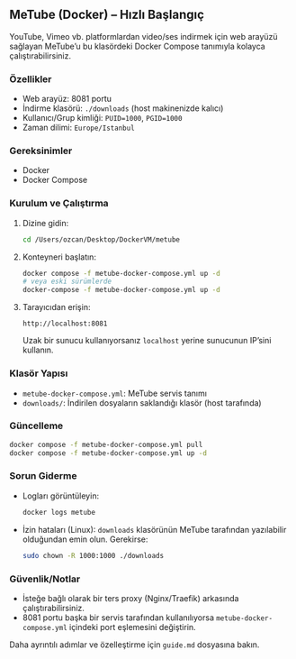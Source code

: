 ## MeTube (Docker) – Hızlı Başlangıç

YouTube, Vimeo vb. platformlardan video/ses indirmek için web arayüzü sağlayan MeTube’u bu klasördeki Docker Compose tanımıyla kolayca çalıştırabilirsiniz.

### Özellikler
- Web arayüz: 8081 portu
- İndirme klasörü: `./downloads` (host makinenizde kalıcı)
- Kullanıcı/Grup kimliği: `PUID=1000`, `PGID=1000`
- Zaman dilimi: `Europe/Istanbul`

### Gereksinimler
- Docker
- Docker Compose

### Kurulum ve Çalıştırma
1. Dizine gidin:
   ```bash
   cd /Users/ozcan/Desktop/DockerVM/metube
   ```
2. Konteyneri başlatın:
   ```bash
   docker compose -f metube-docker-compose.yml up -d
   # veya eski sürümlerde
   docker-compose -f metube-docker-compose.yml up -d
   ```
3. Tarayıcıdan erişin:
   ```
   http://localhost:8081
   ```
   Uzak bir sunucu kullanıyorsanız `localhost` yerine sunucunun IP’sini kullanın.

### Klasör Yapısı
- `metube-docker-compose.yml`: MeTube servis tanımı
- `downloads/`: İndirilen dosyaların saklandığı klasör (host tarafında)

### Güncelleme
```bash
docker compose -f metube-docker-compose.yml pull
docker compose -f metube-docker-compose.yml up -d
```

### Sorun Giderme
- Logları görüntüleyin:
  ```bash
  docker logs metube
  ```
- İzin hataları (Linux): `downloads` klasörünün MeTube tarafından yazılabilir olduğundan emin olun. Gerekirse:
  ```bash
  sudo chown -R 1000:1000 ./downloads
  ```

### Güvenlik/Notlar
- İsteğe bağlı olarak bir ters proxy (Nginx/Traefik) arkasında çalıştırabilirsiniz.
- 8081 portu başka bir servis tarafından kullanılıyorsa `metube-docker-compose.yml` içindeki port eşlemesini değiştirin.

Daha ayrıntılı adımlar ve özelleştirme için `guide.md` dosyasına bakın.